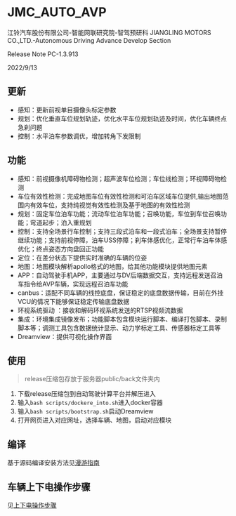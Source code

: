 # JMC_AUTO_AVP

江铃汽车股份有限公司-智能网联研究院-智驾预研科
JIANGLING MOTORS CO.,LTD.-Autonomous Driving Advance Develop Section

Release Note PC-1.3.913

2022/9/13

## 更新

- 感知：更新前视单目摄像头标定参数
- 规划：优化垂直车位规划轨迹，优化水平车位规划轨迹及时间，优化车辆终点急刹问题
- 控制：水平泊车参数调优，增加转角下发限制

## 功能

- 感知：前视摄像机障碍物检测；超声波车位检测；车位线检测；环视障碍物检测
- 车位有效性检测：完成地图车位有效性检测和可泊车区域车位提供,输出地图范围内有效车位，支持纯视觉有效性检测及基于地图的有效性检测
- 规划：固定车位泊车功能；流动车位泊车功能；召唤功能，车位到车位召唤功能；弯道起步；泊入重规划
- 控制：支持全场景行车控制；支持三段式泊车和一段式泊车；全场景支持暂停继续功能；支持前视停障，泊车USS停障；刹车体感优化，正常行车泊车体感优化；终点姿态方向盘回正功能
- 定位：在差分状态下提供实时准确的车辆的位姿
- 地图：地图模块解析apollo格式的地图，给其他功能模块提供地图元素
- APP：自动驾驶手机APP，主要通过与DV后端数据交互，支持远程发送召泊车指令给AVP车辆，实现远程召泊车功能
- canbus：适配不同车辆的线控底盘，保证稳定的底盘数据传输，目前在外挂VCU的情况下能够保证稳定传输底盘数据
- 环视系统驱动 ：接收和解码环视系统发送的RTSP视频流数据
- 集成：环境集成镜像发布；功能脚本包含模块运行脚本、编译打包脚本、录制脚本等；调测工具包含数据统计显示、动力学标定工具、传感器标定工具等
- Dreamview：提供可视化操作界面

## 使用

> release压缩包存放于服务器public/back文件夹内

1. 下载release压缩包到自动驾驶计算平台并解压进入
2. 输入`bash scripts/dockere_into.sh`进入docker容器
3. 输入`bash scripts/bootstrap.sh`启动Dreamview
4. 打开网页进入对应网址，选择车辆、地图，启动对应模块

## 编译

基于源码编译安装方法见[漫游指南](./docs/漫游指南.md)

## 车辆上下电操作步骤

见[上下电操作步骤](./docs/AVP-PC上下电操作步骤.docx)
